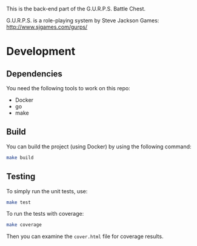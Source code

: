 This is the back-end part of the G.U.R.P.S. Battle Chest.

G.U.R.P.S. is a role-playing system by Steve Jackson Games: http://www.sjgames.com/gurps/

# Development

## Dependencies
You need the following tools to work on this repo:
* Docker
* go
* make

## Build
You can build the project (using Docker) by using the following command:
```bash
make build
```

## Testing
To simply run the unit tests, use:
```bash
make test
```

To run the tests with coverage:
```bash
make coverage
```
Then you can examine the `cover.html` file for coverage results.